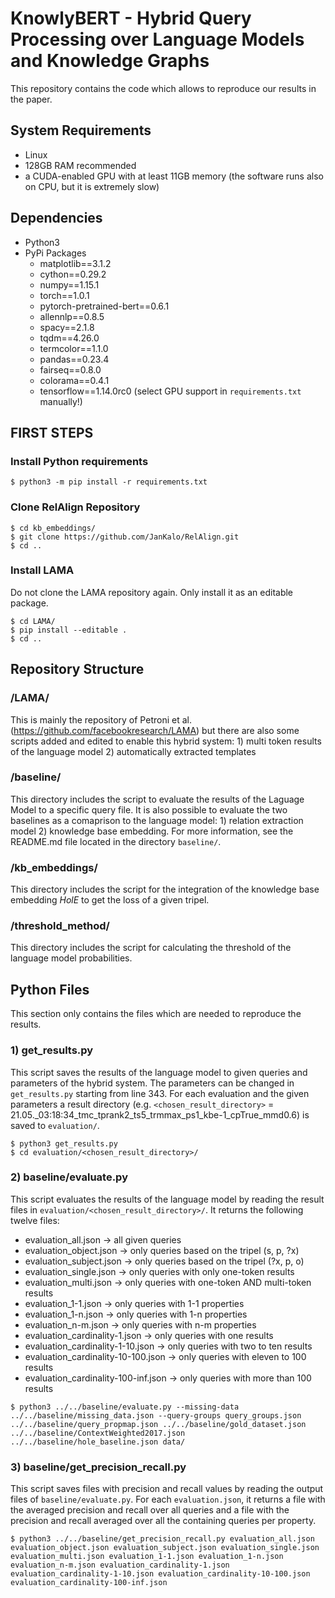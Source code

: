 # KnowlyBERT - Hybrid Query Processing over Language Models and Knowledge Graphs

This repository contains the code which allows to reproduce our results in the paper.

## System Requirements
- Linux
- 128GB RAM recommended
- a CUDA-enabled GPU with at least 11GB memory (the software runs also on CPU, but it is extremely slow)

## Dependencies
- Python3
- PyPi Packages
    - matplotlib==3.1.2
    - cython==0.29.2
    - numpy==1.15.1
    - torch==1.0.1
    - pytorch-pretrained-bert==0.6.1
    - allennlp==0.8.5
    - spacy==2.1.8
    - tqdm==4.26.0
    - termcolor==1.1.0
    - pandas==0.23.4
    - fairseq==0.8.0
    - colorama==0.4.1
    - tensorflow==1.14.0rc0 (select GPU support in `requirements.txt` manually!)

## FIRST STEPS

### Install Python requirements

```shell
$ python3 -m pip install -r requirements.txt
```

### Clone RelAlign Repository

```shell
$ cd kb_embeddings/
$ git clone https://github.com/JanKalo/RelAlign.git
$ cd ..
```

### Install LAMA
Do not clone the LAMA repository again. Only install it as an editable package.

```shell
$ cd LAMA/
$ pip install --editable .
$ cd ..
```

## Repository Structure

### /LAMA/

This is mainly the repository of Petroni et al. (https://github.com/facebookresearch/LAMA) but there are also some scripts added and edited to enable this hybrid system: 1) multi token results of the language model 2) automatically extracted templates

### /baseline/

This directory includes the script to evaluate the results of the Laguage Model to a specific query file. It is also possible to evaluate the two baselines as a comaprison to the language model: 1) relation extraction model 2) knowledge base embedding. For more information, see the README.md file located in the directory `baseline/`.

### /kb\_embeddings/

This directory includes the script for the integration of the knowledge base embedding *HolE* to get the loss of a given tripel.

### /threshold\_method/

This directory includes the script for calculating the threshold of the language model probabilities.

## Python Files

This section only contains the files which are needed to reproduce the results.

### 1) get\_results.py

This script saves the results of the language model to given queries and parameters of the hybrid system. The parameters can be changed in `get_results.py` starting from line 343. For each evaluation and the given parameters a result directory (e.g. `<chosen_result_directory>` = 21.05.\_03:18:34\_tmc\_tprank2\_ts5\_trmmax\_ps1\_kbe-1\_cpTrue\_mmd0.6) is saved to `evaluation/`. 

```shell
$ python3 get_results.py
$ cd evaluation/<chosen_result_directory>/
```
### 2) baseline/evaluate.py

This script evaluates the results of the language model by reading the result files in `evaluation/<chosen_result_directory>/`.
It returns the following twelve files:
- evaluation\_all.json &rarr; all given queries
- evaluation\_object.json &rarr; only queries based on the tripel (s, p, ?x)
- evaluation\_subject.json &rarr; only queries based on the tripel (?x, p, o)
- evaluation\_single.json &rarr; only queries with only one-token results
- evaluation\_multi.json &rarr; only queries with one-token AND multi-token results
- evaluation\_1-1.json &rarr; only queries with 1-1 properties
- evaluation\_1-n.json &rarr; only queries with 1-n properties
- evaluation\_n-m.json &rarr; only queries with n-m properties
- evaluation_cardinality-1.json &rarr; only queries with one results
- evaluation_cardinality-1-10.json &rarr; only queries with two to ten results
- evaluation_cardinality-10-100.json &rarr; only queries with eleven to 100 results
- evaluation_cardinality-100-inf.json &rarr; only queries with more than 100 results

```shell
$ python3 ../../baseline/evaluate.py --missing-data ../../baseline/missing_data.json --query-groups query_groups.json ../../baseline/query_propmap.json ../../baseline/gold_dataset.json ../../baseline/ContextWeighted2017.json ../../baseline/hole_baseline.json data/
```
### 3) baseline/get\_precision\_recall.py

This script saves files with precision and recall values by reading the output files of `baseline/evaluate.py`.
For each `evaluation.json`, it returns a file with the averaged precision and recall over all queries and a file with the precision and recall averaged over all the containing queries per property.

```shell
$ python3 ../../baseline/get_precision_recall.py evaluation_all.json evaluation_object.json evaluation_subject.json evaluation_single.json evaluation_multi.json evaluation_1-1.json evaluation_1-n.json evaluation_n-m.json evaluation_cardinality-1.json evaluation_cardinality-1-10.json evaluation_cardinality-10-100.json evaluation_cardinality-100-inf.json
```
